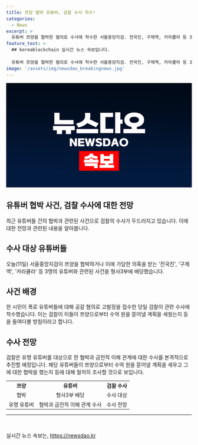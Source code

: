 ```yaml
---
title: 쯔양 협박 유튜버, 검찰 수사 착수!
categories:
  - News
excerpt: >
  유튜버 쯔양을 협박한 혐의로 수사에 착수한 서울중앙지검. 전국진, 구제역, 카라큘라 등 3명의 유튜버와 관련된 사건을 형사3부에 배당했으며, 공갈 혐의로 고발된 이들이 쯔양으로부터 수억 원을 뜯어낼 계획을 세웠는지 조사할 예정. - 조성흠 기자
feature_text: >
  ## koreablockchain 실시간 뉴스 속보입니다.

  유튜버 쯔양을 협박한 혐의로 수사에 착수한 서울중앙지검. 전국진, 구제역, 카라큘라 등 3명의 유튜버와 관련된 사건을 형사3부에 배당했으며, 공갈 혐의로 고발된 이들이 쯔양으로부터 수억 원을 뜯어낼 계획을 세웠는지 조사할 예정. - 조성흠 기자
image: '/assets/img/newsdao_breakingnews.jpg'
---
```


<p><img src="/assets/img/newsdao_breakingnews.jpg" alt="koreablockchain 속보" /></p>

<h2>유튜버 협박 사건, 검찰 수사에 대한 전망</h2>

<p data-ke-size="size16">최근 유튜버들 간의 협박과 관련된 사건으로 검찰의 수사가 두드러지고 있습니다. 이에 대한 전망과 관련된 내용을 알아봅니다.</p>

<h2 data-ke-size="size26">수사 대상 유튜버들</h2>

<p data-ke-size="size16">오늘(11일) 서울중앙지검이 쯔양을 협박하거나 이에 가담한 의혹을 받는 '전국진', '구제역', '카라큘라' 등 3명의 유튜버와 관련된 사건을 형사3부에 배당했습니다.</p>

<h2 data-ke-size="size26">사건 배경</h2>

<p data-ke-size="size16">한 시민이 폭로 유튜버들에 대해 공갈 혐의로 고발장을 접수한 당일 검찰이 관련 수사에 착수했습니다. 이는 검찰이 이들이 쯔양으로부터 수억 원을 뜯어낼 계획을 세웠는지 등을 들여다볼 방침이라고 합니다.</p>

<h2 data-ke-size="size26">수사 전망</h2>

<p data-ke-size="size16">검찰은 유명 유튜버를 대상으로 한 협박과 금전적 이해 관계에 대한 수사를 본격적으로 추진할 예정입니다. 해당 유튜버들이 쯔양으로부터 수억 원을 뜯어낼 계획을 세우고 그에 대한 협박을 했는지 등에 대해 철저히 조사할 것으로 보입니다.</p>

<table>
    <tr>
        <td style="text-align: center; height: 17px;"><b>쯔양</b></td>
        <td style="text-align: center; height: 17px;"><b>유튜버</b></td>
        <td style="text-align: center; height: 17px;"><b>검찰 수사</b></td>
    </tr>
    <tr>
        <td style="text-align: center; height: 17px;">협박</td>
        <td style="text-align: center; height: 17px;">형사3부 배당</td>
        <td style="text-align: center; height: 17px;">수사 대상</td>
    </tr>
    <tr>
        <td style="text-align: center; height: 17px;">유명 유튜버</td>
        <td style="text-align: center; height: 17px;">협박과 금전적 이해 관계 수사</td>
        <td style="text-align: center; height: 17px;">수사 전망</td>
    </tr>
</table>

<hr>

<p data-ke-size="size16">&nbsp;</p>
실시간 뉴스 속보는, <a href="https://newsdao.kr" rel="dofollow">https://newsdao.kr</a>


